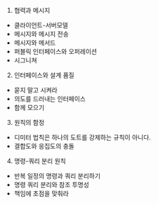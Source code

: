1. 협력과 메시지
- 클라이언트-서버모델
- 메시지와 메시지 전송
- 메시지와 메서드
- 퍼블릭 인터페이스와 오퍼레이션
- 시그니쳐
2. 인터페이스와 설계 품질
- 묻지 말고 시켜라
- 의도를 드러내는 인터페이스
- 함께 모으기
3. 원칙의 함정
- 디미터 법칙은 하나의 도트를 강제하는 규칙이 아니다.
- 결합도와 응집도의 충돌
4. 명령-쿼리 분리 원칙
- 반복 일정의 명령과 쿼리 분리하기
- 명령 쿼리 분리와 참조 투명성
- 책임에 초점을 맞춰라
